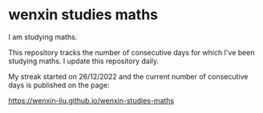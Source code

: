 # wenxin studies maths

I am studying maths. 

This repository tracks the number of consecutive days for which I've been studying maths. I update this repository daily.

My streak started on 26/12/2022 and the current number of consecutive days is published on the page:

https://wenxin-liu.github.io/wenxin-studies-maths
